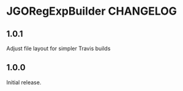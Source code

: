 # JGORegExpBuilder CHANGELOG

## 1.0.1

Adjust file layout for simpler Travis builds

## 1.0.0

Initial release.
